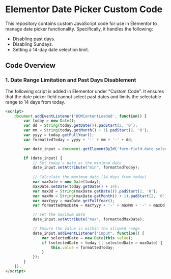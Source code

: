 # Elementor Date Picker Custom Code

This repository contains custom JavaScript code for use in Elementor to manage date picker functionality. Specifically, it handles the following:

- Disabling past days.
- Disabling Sundays.
- Setting a 14-day date selection limit.

## Code Overview

### 1. Date Range Limitation and Past Days Disablement

The following script is added in Elementor under "Custom Code". It ensures that the date picker field cannot select past dates and limits the selectable range to 14 days from today.

```html
<script>
    document.addEventListener('DOMContentLoaded', function() {
        var today = new Date();
        var dd = String(today.getDate()).padStart(2, '0');
        var mm = String(today.getMonth() + 1).padStart(2, '0');
        var yyyy = today.getFullYear();
        var formattedToday = yyyy + '-' + mm + '-' + dd;

        var date_input = document.getElementById('form-field-date_selector'); // Correct ID

        if (date_input) {
            // Set today's date as the minimum date
            date_input.setAttribute("min", formattedToday);
            
            // Calculate the maximum date (14 days from today)
            var maxDate = new Date(today);
            maxDate.setDate(today.getDate() + 14);
            var maxDd = String(maxDate.getDate()).padStart(2, '0');
            var maxMm = String(maxDate.getMonth() + 1).padStart(2, '0');
            var maxYyyy = maxDate.getFullYear();
            var formattedMaxDate = maxYyyy + '-' + maxMm + '-' + maxDd;

            // Set the maximum date
            date_input.setAttribute("max", formattedMaxDate);

            // Ensure the value is within the allowed range
            date_input.addEventListener("input", function() {
                var selectedDate = new Date(this.value);
                if (selectedDate < today || selectedDate > maxDate) {
                    this.value = formattedToday;
                }
            });
        }
    });
</script>
